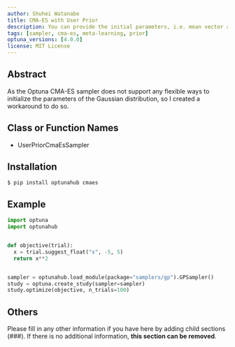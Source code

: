 ```yaml
---
author: Shuhei Watanabe
title: CMA-ES with User Prior
description: You can provide the initial parameters, i.e. mean vector and covariance matrix, for CMA-ES with this sampler.
tags: [sampler, cma-es, meta-learning, prior]
optuna_versions: [4.0.0]
license: MIT License
---
```


## Abstract

As the Optuna CMA-ES sampler does not support any flexible ways to initialize the parameters of the Gaussian distribution, so I created a workaround to do so.

## Class or Function Names

- UserPriorCmaEsSampler

## Installation

```shell
$ pip install optunahub cmaes
```

## Example

```python
import optuna
import optunahub


def objective(trial):
  x = trial.suggest_float("x", -5, 5)
  return x**2


sampler = optunahub.load_module(package="samplers/gp").GPSampler()
study = optuna.create_study(sampler=sampler)
study.optimize(objective, n_trials=100)
```

## Others

Please fill in any other information if you have here by adding child sections (###).
If there is no additional information, **this section can be removed**.

<!--
For example, you can add sections to introduce a corresponding paper.

### Reference
Takuya Akiba, Shotaro Sano, Toshihiko Yanase, Takeru Ohta, and Masanori Koyama. 2019.
Optuna: A Next-generation Hyperparameter Optimization Framework. In KDD.

### Bibtex
```
@inproceedings{optuna_2019,
    title={Optuna: A Next-generation Hyperparameter Optimization Framework},
    author={Akiba, Takuya and Sano, Shotaro and Yanase, Toshihiko and Ohta, Takeru and Koyama, Masanori},
    booktitle={Proceedings of the 25th {ACM} {SIGKDD} International Conference on Knowledge Discovery and Data Mining},
    year={2019}
}
```
-->
